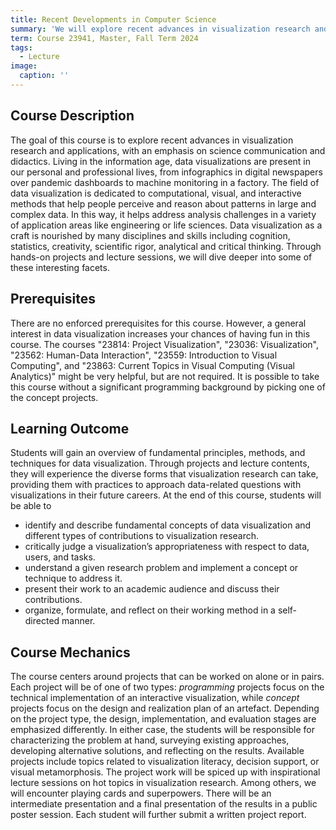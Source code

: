 ```yaml
---
title: Recent Developments in Computer Science
summary: 'We will explore recent advances in visualization research and applications, with an emphasis on science communication and didactics.'
term: Course 23941, Master, Fall Term 2024
tags:
  - Lecture
image:
  caption: ''
---
```


## Course Description

The goal of this course is to explore recent advances in visualization research and applications, with an emphasis on science communication and didactics. 
Living in the information age, data visualizations are present in our personal and professional lives, from infographics in digital newspapers over pandemic dashboards to machine monitoring in a factory. 
The field of data visualization is dedicated to computational, visual, and interactive methods that help people perceive and reason about patterns in large and complex data. 
In this way, it helps address analysis challenges in a variety of application areas like engineering or life sciences. 
Data visualization as a craft is nourished by many disciplines and skills including cognition, statistics, creativity, scientific rigor, analytical and critical thinking. 
Through hands-on projects and lecture sessions, we will dive deeper into some of these interesting facets.

## Prerequisites

There are no enforced prerequisites for this course.
However, a general interest in data visualization increases your chances of having fun in this course.
The courses "23814: Project Visualization", "23036: Visualization", "23562: Human-Data Interaction", "23559: Introduction to Visual Computing", and "23863: Current Topics in Visual Computing (Visual Analytics)" might be very helpful, but are not required.
It is possible to take this course without a significant programming background by picking one of the concept projects.

## Learning Outcome

Students will gain an overview of fundamental principles, methods, and techniques for data visualization. 
Through projects and lecture contents, they will experience the diverse forms that visualization research can take, providing them with practices to approach data-related questions with visualizations in their future careers. 
At the end of this course, students will be able to
- identify and describe fundamental concepts of data visualization and different types of contributions to visualization research.
- critically judge a visualization’s appropriateness with respect to data, users, and tasks.
- understand a given research problem and implement a concept or technique to address it.
- present their work to an academic audience and discuss their contributions.
- organize, formulate, and reflect on their working method in a self-directed manner.

## Course Mechanics

The course centers around projects that can be worked on alone or in pairs.
Each project will be of one of two types: *programming* projects focus on the technical implementation of an interactive visualization, while *concept* projects focus on the design and realization plan of an artefact.
Depending on the project type, the design, implementation, and evaluation stages are emphasized differently.
In either case, the students will be responsible for characterizing the problem at hand, surveying existing approaches, developing alternative solutions, and reflecting on the results.
Available projects include topics related to visualization literacy, decision support, or visual metamorphosis. 
The project work will be spiced up with inspirational lecture sessions on hot topics in visualization research. 
Among others, we will encounter playing cards and superpowers. 
There will be an intermediate presentation and a final presentation of the results in a public poster session. 
Each student will further submit a written project report.

